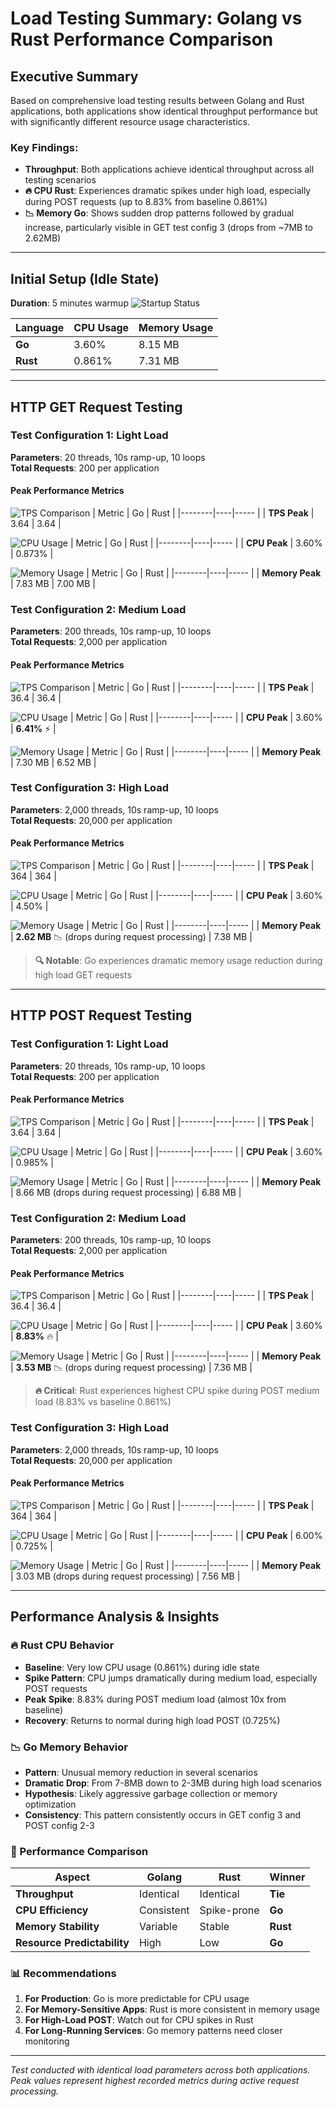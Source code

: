 # Load Testing Summary: Golang vs Rust Performance Comparison

## Executive Summary

Based on comprehensive load testing results between Golang and Rust applications, both applications show identical throughput performance but with significantly different resource usage characteristics.

### Key Findings:
- **Throughput**: Both applications achieve identical throughput across all testing scenarios
- **🔥 CPU Rust**: Experiences dramatic spikes under high load, especially during POST requests (up to 8.83% from baseline 0.861%)
- **📉 Memory Go**: Shows sudden drop patterns followed by gradual increase, particularly visible in GET test config 3 (drops from ~7MB to 2.62MB)

---

## Initial Setup (Idle State)
**Duration**: 5 minutes warmup
![Startup Status](img/image-1.png)

| Language | CPU Usage | Memory Usage |
|----------|-----------|--------------|
| **Go** | 3.60% | 8.15 MB |
| **Rust** | 0.861% | 7.31 MB |

---

## HTTP GET Request Testing

### Test Configuration 1: Light Load
**Parameters**: 20 threads, 10s ramp-up, 10 loops  
**Total Requests**: 200 per application

#### Peak Performance Metrics
![TPS Comparison](img/get/image-1.png)
| Metric | Go | Rust |
|--------|----|----- |
| **TPS Peak** | 3.64 | 3.64 |

![CPU Usage](img/get/image-2.png)
| Metric | Go | Rust |
|--------|----|----- |
| **CPU Peak** | 3.60% | 0.873% |

![Memory Usage](img/get/image-3.png)
| Metric | Go | Rust |
|--------|----|----- |
| **Memory Peak** | 7.83 MB | 7.00 MB |

### Test Configuration 2: Medium Load  
**Parameters**: 200 threads, 10s ramp-up, 10 loops  
**Total Requests**: 2,000 per application

#### Peak Performance Metrics
![TPS Comparison](img/get/image-4.png)
| Metric | Go | Rust |
|--------|----|----- |
| **TPS Peak** | 36.4 | 36.4 |

![CPU Usage](img/get/image-5.png)
| Metric | Go | Rust |
|--------|----|----- |
| **CPU Peak** | 3.60% | **6.41%** ⚡ |

![Memory Usage](img/get/image-6.png)
| Metric | Go | Rust |
|--------|----|----- |
| **Memory Peak** | 7.30 MB | 6.52 MB |

### Test Configuration 3: High Load
**Parameters**: 2,000 threads, 10s ramp-up, 10 loops  
**Total Requests**: 20,000 per application

#### Peak Performance Metrics
![TPS Comparison](img/get/image-7.png)
| Metric | Go | Rust |
|--------|----|----- |
| **TPS Peak** | 364 | 364 |

![CPU Usage](img/get/image-8.png)
| Metric | Go | Rust |
|--------|----|----- |
| **CPU Peak** | 3.60% | 4.50% |

![Memory Usage](img/get/image-9.png)
| Metric | Go | Rust |
|--------|----|----- |
| **Memory Peak** | **2.62 MB** 📉 (drops during request processing) | 7.38 MB |

> **🔍 Notable**: Go experiences dramatic memory usage reduction during high load GET requests

---

## HTTP POST Request Testing

### Test Configuration 1: Light Load
**Parameters**: 20 threads, 10s ramp-up, 10 loops  
**Total Requests**: 200 per application

#### Peak Performance Metrics
![TPS Comparison](img/post/image-1.png)
| Metric | Go | Rust |
|--------|----|----- |
| **TPS Peak** | 3.64 | 3.64 |

![CPU Usage](img/post/image-2.png)
| Metric | Go | Rust |
|--------|----|----- |
| **CPU Peak** | 3.60% | 0.985% |

![Memory Usage](img/post/image-3.png)
| Metric | Go | Rust |
|--------|----|----- |
| **Memory Peak** | 8.66 MB (drops during request processing) | 6.88 MB |

### Test Configuration 2: Medium Load
**Parameters**: 200 threads, 10s ramp-up, 10 loops  
**Total Requests**: 2,000 per application

#### Peak Performance Metrics
![TPS Comparison](img/post/image-4.png)
| Metric | Go | Rust |
|--------|----|----- |
| **TPS Peak** | 36.4 | 36.4 |

![CPU Usage](img/post/image-5.png)
| Metric | Go | Rust |
|--------|----|----- |
| **CPU Peak** | 3.60% | **8.83%** 🔥 |

![Memory Usage](img/post/image-6.png)
| Metric | Go | Rust |
|--------|----|----- |
| **Memory Peak** | **3.53 MB** 📉 (drops during request processing) | 7.36 MB |

> **🔥 Critical**: Rust experiences highest CPU spike during POST medium load (8.83% vs baseline 0.861%)

### Test Configuration 3: High Load
**Parameters**: 2,000 threads, 10s ramp-up, 10 loops  
**Total Requests**: 20,000 per application

#### Peak Performance Metrics
![TPS Comparison](img/post/image-7.png)
| Metric | Go | Rust |
|--------|----|----- |
| **TPS Peak** | 364 | 364 |

![CPU Usage](img/post/image-8.png)
| Metric | Go | Rust |
|--------|----|----- |
| **CPU Peak** | 6.00% | 0.725% |

![Memory Usage](img/post/image-9.png)
| Metric | Go | Rust |
|--------|----|----- |
| **Memory Peak** | 3.03 MB (drops during request processing) | 7.56 MB |

---

## Performance Analysis & Insights

### 🔥 Rust CPU Behavior
- **Baseline**: Very low CPU usage (0.861%) during idle state
- **Spike Pattern**: CPU jumps dramatically during medium load, especially POST requests
- **Peak Spike**: 8.83% during POST medium load (almost 10x from baseline)
- **Recovery**: Returns to normal during high load POST (0.725%)

### 📉 Go Memory Behavior  
- **Pattern**: Unusual memory reduction in several scenarios
- **Dramatic Drop**: From 7-8MB down to 2-3MB during high load scenarios
- **Hypothesis**: Likely aggressive garbage collection or memory optimization
- **Consistency**: This pattern consistently occurs in GET config 3 and POST config 2-3

### 🎯 Performance Comparison
| Aspect | Golang | Rust | Winner |
|--------|--------|------|--------|
| **Throughput** | Identical | Identical | **Tie** |
| **CPU Efficiency** | Consistent | Spike-prone | **Go** |
| **Memory Stability** | Variable | Stable | **Rust** |
| **Resource Predictability** | High | Low | **Go** |

### 📊 Recommendations
1. **For Production**: Go is more predictable for CPU usage
2. **For Memory-Sensitive Apps**: Rust is more consistent in memory usage
3. **For High-Load POST**: Watch out for CPU spikes in Rust
4. **For Long-Running Services**: Go memory patterns need closer monitoring

---

*Test conducted with identical load parameters across both applications. Peak values represent highest recorded metrics during active request processing.*